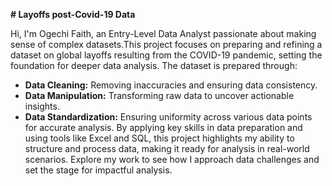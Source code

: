 **# Layoffs post-Covid-19 Data**
    
Hi, I'm Ogechi Faith, an Entry-Level Data Analyst passionate about making sense of complex datasets.This project focuses on preparing and refining a dataset on global layoffs resulting from the COVID-19 pandemic, setting the foundation for deeper data analysis. The dataset is prepared through:
- **Data Cleaning:** Removing inaccuracies and ensuring data consistency.
- **Data Manipulation:** Transforming raw data to uncover actionable insights.
- **Data Standardization:** Ensuring uniformity across various data points for accurate analysis.
By applying key skills in data preparation and using tools like Excel and SQL, this project highlights my ability to structure and process data, making it ready for analysis in real-world scenarios. Explore my work to see how I approach data challenges and set the stage for impactful analysis.

